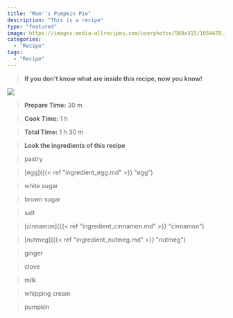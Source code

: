 ```yaml
---
title: "Mom''s Pumpkin Pie"
description: "This is a recipe"
type: "featured"
image: https://images.media-allrecipes.com/userphotos/560x315/1054478.jpg
categories: 
  - "Recipe"
tags: 
  - "Recipe"
---
```



>**If you don't know what are inside this recipe, now you know!**

![](../images/Recipes-Banner.jpg)
> **Prepare Time:** 30 m


> **Cook Time:** 1 h


> **Total Time:** 1 h 30 m

> **Look the ingredients of this recipe**

> pastry

> [egg]({{< ref "ingredient_egg.md" >}} "egg")

> white sugar

> brown sugar

> salt

> [cinnamon]({{< ref "ingredient_cinnamon.md" >}} "cinnamon")

> [nutmeg]({{< ref "ingredient_nutmeg.md" >}} "nutmeg")

> ginger

> clove

> milk

> whipping cream

> pumpkin

